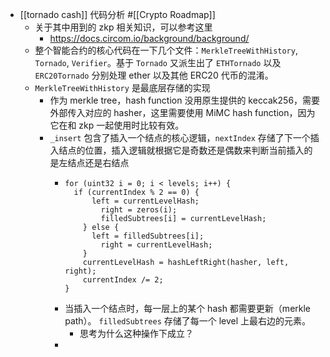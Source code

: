 - [[tornado cash]] 代码分析 #[[Crypto Roadmap]]
	- 关于其中用到的 zkp 相关知识，可以参考这里
		- https://docs.circom.io/background/background/
	- 整个智能合约的核心代码在一下几个文件：`MerkleTreeWithHistory`, `Tornado`, `Verifier`。基于 `Tornado` 又派生出了 `ETHTornado` 以及 `ERC20Tornado` 分别处理 ether 以及其他 ERC20 代币的混淆。
	- `MerkleTreeWithHistory` 是最底层存储的实现
		- 作为 merkle tree，hash function 没用原生提供的 keccak256，需要外部传入对应的 hasher，这里需要使用 MiMC hash function，因为它在和 zkp 一起使用时比较有效。
		- `_insert` 包含了插入一个结点的核心逻辑，`nextIndex` 存储了下一个插入结点的位置，插入逻辑就根据它是奇数还是偶数来判断当前插入的是左结点还是右结点
			- ```solidity
			  for (uint32 i = 0; i < levels; i++) {
			  	if (currentIndex % 2 == 0) {
			      	left = currentLevelHash;
			          right = zeros(i);
			          filledSubtrees[i] = currentLevelHash;
			      } else {
			      	left = filledSubtrees[i];
			          right = currentLevelHash;
			      }
			      currentLevelHash = hashLeftRight(hasher, left, right);
			      currentIndex /= 2;
			  }
			  ```
			- 当插入一个结点时，每一层上的某个 hash 都需要更新（merkle path）。 `filledSubtrees` 存储了每一个 level 上最右边的元素。
				- 思考为什么这种操作下成立？
			-
